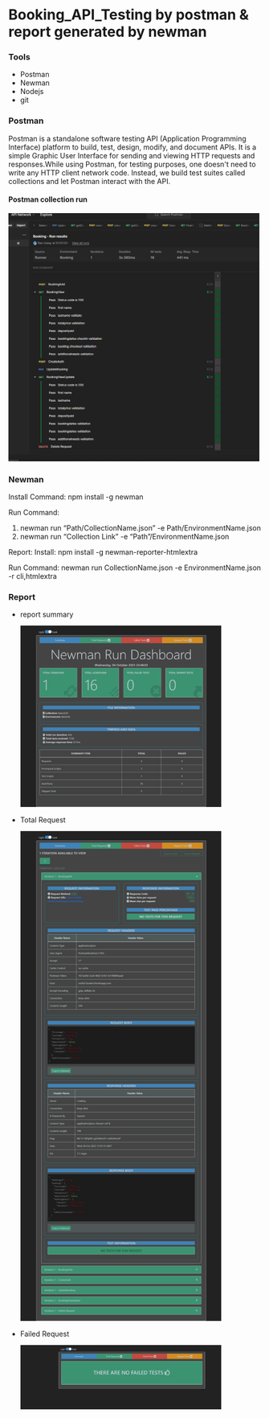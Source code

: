 
# Booking_API_Testing by postman & report generated by newman

### Tools 

* Postman
* Newman
* Nodejs
* git

### Postman
Postman is a standalone software testing API (Application Programming Interface) platform to build, test, design, modify, and document APIs. It is a simple Graphic User Interface for sending and viewing HTTP requests and responses.While using Postman, for testing purposes, one doesn't need to write any HTTP client network code. Instead, we build test suites called collections and let Postman interact with the API.

#### Postman collection run

   <img src="https://github.com/mahin33ferdous/Booking_API_Testing/blob/main/screenshots/collection_Runner.png" style="display: inline-block; margin: 0 auto; width: 500px"/>

### Newman

Install Command: npm install -g newman

Run Command: 
1. newman run “Path/CollectionName.json” -e Path/EnvironmentName.json
2. newman run “Collection Link” -e “Path”/EnvironmentName.json

Report: 
Install: npm install -g newman-reporter-htmlextra

Run Command:
newman run CollectionName.json -e EnvironmentName.json -r cli,htmlextra

### Report 

* report summary
  
     <img src="https://github.com/mahin33ferdous/Booking_API_Testing/blob/main/screenshots/report.png" style="display: inline-block; margin: 0 auto; width: 400px"/>

* Total Request
  
    <img src="https://github.com/mahin33ferdous/Booking_API_Testing/blob/main/screenshots/reportTotalRequest.png" style="display: inline-block; margin: 0 auto; width: 400px"/>

* Failed Request

   <img src="https://github.com/mahin33ferdous/Booking_API_Testing/blob/main/screenshots/05.10.2023_00.43.26_REC.png" style="display: inline-block; margin: 0 auto; width: 400px"/>




